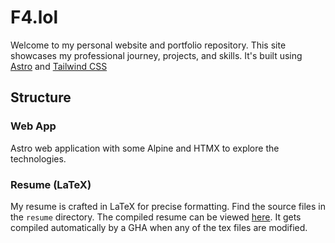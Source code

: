 # F4.lol

Welcome to my personal website and portfolio repository. This site showcases my professional journey, projects, and skills. It's built using [Astro](https://astro.build) and [Tailwind CSS](https://tailwindcss.com/)

## Structure

### Web App

Astro web application with some Alpine and HTMX to explore the technologies.

### Resume (LaTeX)

My resume is crafted in LaTeX for precise formatting. Find the source files in the `resume` directory. The compiled resume can be viewed [here](resume/florence_wolfe_2024.pdf). It gets compiled automatically by a GHA when any of the tex files are modified.
